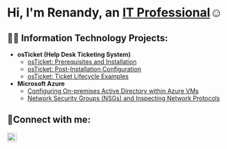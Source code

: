 <h1>Hi, I'm Renandy, an <a href="https://www.linkedin.com/in/renandy-ledoux">IT Professional</a>☺</h1>

<h2>👨‍💻 Information Technology Projects:</h2>

- <b>osTicket (Help Desk Ticketing System)</b>
  - [osTicket: Prerequisites and Installation](https://github.com/renandyledoux/osticket-prereqs)
  - [osTicket: Post-Installation Configuration](https://github.com/renandyledoux/post-install-config)
  - [osTicket: Ticket Lifecycle Examples](https://github.com/renandyledoux/ticket-lifecycle)
- <b>Microsoft Azure</b>
  - [Configuring On-premises Active Directory within Azure VMs](https://github.com/renandyledoux/configure-ad)
  - [Network Security Groups (NSGs) and Inspecting Network Protocols](https://github.com/renandyledoux/azure-network-protocols)

<h2>🤳Connect with me:</h2>

[<img align="left" alt="Josh | LinkedIn" width="22px" src="https://cdn.jsdelivr.net/npm/simple-icons@v3/icons/linkedin.svg" />][linkedin]

[linkedin]: https://www.linkedin.com/in/renandy-ledoux

